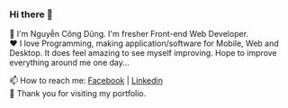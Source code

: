 ### Hi there 👋
👨 I'm Nguyễn Công Dũng. I'm fresher Front-end Web Developer.  
❤️ I love Programming, making application/software for Mobile, Web and Desktop. It does feel amazing to see myself improving. Hope to improve everything around me one day...  

📫 How to reach me: [Facebook](https://www.facebook.com/dung.dev.gramer/) | [Linkedin](https://www.linkedin.com/in/DungGramer/)  
🙏 Thank you for visiting my portfolio.

<!--
**DungGramer/DungGramer** is a ✨ _special_ ✨ repository because its `README.md` (this file) appears on your GitHub profile.

Here are some ideas to get you started:

- 🔭 I’m currently working on ...
- 🌱 I’m currently learning React Native
- 👯 I’m looking to collaborate on ...
- 🤔 I’m looking for help with ...
- 💬 Ask me about ...
- 📫 How to reach me: <a href="tel:+84334565999">0334 565 999</a>
- 😄 Pronouns: ...
- ⚡ Fun fact: ...
-->

